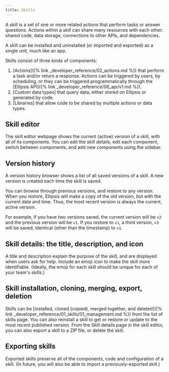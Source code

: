 ```yaml
---
title: Skills
---
```


A skill is a set of one or more related actions that perform tasks or answer questions. Actions within a skill can share many resources with each other: shared code, data storage, connections to other APIs, and dependencies.

A skill can be installed and uninstalled (or imported and exported) as a single unit, much like an app.

Skills consist of three kinds of components:

1. [Actions]({% link _developer_reference/02_actions.md %}) that perform a task and/or return a response. Actions can be triggered by users, by scheduling, or they can be triggered programmatically through the [Ellipsis API]({% link _developer_reference/06_api/v1.md %}).
2. [Custom data types] that query data, either stored on Ellipsis or generated by code.
3. [Libraries] that allow code to be shared by multiple actions or data types.

## Skill editor

The skill editor webpage shows the current (active) version of a skill, with all of its components. You can edit the skill details, edit each component, switch between components, and add new components using the sidebar.

## Version history

A version history browser shows a list of all saved versions of a skill. A new version is created each time the skill is saved.

You can browse through previous versions, and restore to any version. When you restore, Ellipsis will make a copy of the old version, but with the current date and time. Thus, the most recent version is always the current, active version.

For example, if you have two versions saved, the current version will be `v2` and the previous version will be `v1`. If you restore to `v1`, a third version, `v3` will be saved, identical (other than the timestamp) to `v1`.

## Skill details: the title, description, and icon

A title and description explain the purpose of the skill, and are displayed when users ask for help. Include an emoji icon to make the skill more identifiable. (Ideally, the emoji for each skill should be unique for each of your team's skills.)

## Skill installation, cloning, merging, export, deletion

Skills can be [installed, cloned (copied), merged together, and deleted]({% link _developer_reference/01_skills/01_management.md %}) from the list of skills page. You can also reinstall a skill to get or restore or update to the most recent published version. From the Skill details page in the skill editor, you can also export a skill to a ZIP file, or delete the skill.

## Exporting skills

Exported skills preserve all of the components, code and configuration of a skill. (In future, you will also be able to import a previously-exported skill.)
